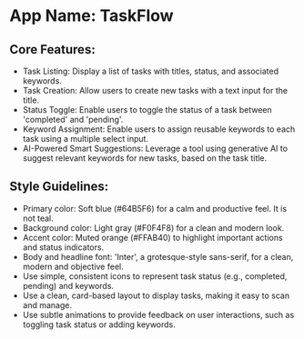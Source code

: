 # **App Name**: TaskFlow

## Core Features:

- Task Listing: Display a list of tasks with titles, status, and associated keywords.
- Task Creation: Allow users to create new tasks with a text input for the title.
- Status Toggle: Enable users to toggle the status of a task between 'completed' and 'pending'.
- Keyword Assignment: Enable users to assign reusable keywords to each task using a multiple select input.
- AI-Powered Smart Suggestions: Leverage a tool using generative AI to suggest relevant keywords for new tasks, based on the task title.

## Style Guidelines:

- Primary color: Soft blue (#64B5F6) for a calm and productive feel. It is not teal.
- Background color: Light gray (#F0F4F8) for a clean and modern look.
- Accent color: Muted orange (#FFAB40) to highlight important actions and status indicators.
- Body and headline font: 'Inter', a grotesque-style sans-serif, for a clean, modern and objective feel.
- Use simple, consistent icons to represent task status (e.g., completed, pending) and keywords.
- Use a clean, card-based layout to display tasks, making it easy to scan and manage.
- Use subtle animations to provide feedback on user interactions, such as toggling task status or adding keywords.